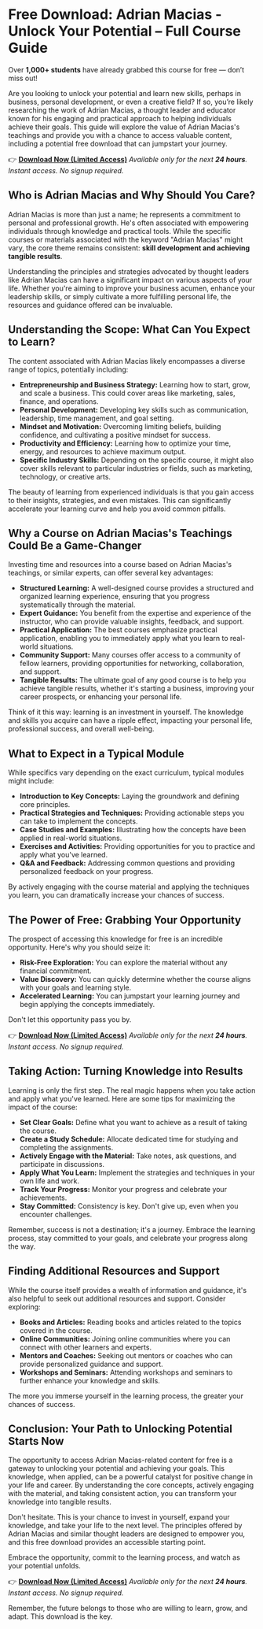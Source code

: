 # Free Download: Adrian Macias - Unlock Your Potential – Full Course Guide

Over **1,000+ students** have already grabbed this course for free — don’t miss out!

Are you looking to unlock your potential and learn new skills, perhaps in business, personal development, or even a creative field? If so, you’re likely researching the work of Adrian Macias, a thought leader and educator known for his engaging and practical approach to helping individuals achieve their goals. This guide will explore the value of Adrian Macias's teachings and provide you with a chance to access valuable content, including a potential free download that can jumpstart your journey.

👉 [**Download Now (Limited Access)**](https://udemywork.com/adrian-macias)
_Available only for the next **24 hours**. Instant access. No signup required._

## Who is Adrian Macias and Why Should You Care?

Adrian Macias is more than just a name; he represents a commitment to personal and professional growth. He's often associated with empowering individuals through knowledge and practical tools. While the specific courses or materials associated with the keyword "Adrian Macias" might vary, the core theme remains consistent: **skill development and achieving tangible results**.

Understanding the principles and strategies advocated by thought leaders like Adrian Macias can have a significant impact on various aspects of your life. Whether you're aiming to improve your business acumen, enhance your leadership skills, or simply cultivate a more fulfilling personal life, the resources and guidance offered can be invaluable.

## Understanding the Scope: What Can You Expect to Learn?

The content associated with Adrian Macias likely encompasses a diverse range of topics, potentially including:

*   **Entrepreneurship and Business Strategy:** Learning how to start, grow, and scale a business. This could cover areas like marketing, sales, finance, and operations.
*   **Personal Development:** Developing key skills such as communication, leadership, time management, and goal setting.
*   **Mindset and Motivation:** Overcoming limiting beliefs, building confidence, and cultivating a positive mindset for success.
*   **Productivity and Efficiency:** Learning how to optimize your time, energy, and resources to achieve maximum output.
*   **Specific Industry Skills:** Depending on the specific course, it might also cover skills relevant to particular industries or fields, such as marketing, technology, or creative arts.

The beauty of learning from experienced individuals is that you gain access to their insights, strategies, and even mistakes. This can significantly accelerate your learning curve and help you avoid common pitfalls.

## Why a Course on Adrian Macias's Teachings Could Be a Game-Changer

Investing time and resources into a course based on Adrian Macias's teachings, or similar experts, can offer several key advantages:

*   **Structured Learning:** A well-designed course provides a structured and organized learning experience, ensuring that you progress systematically through the material.
*   **Expert Guidance:** You benefit from the expertise and experience of the instructor, who can provide valuable insights, feedback, and support.
*   **Practical Application:** The best courses emphasize practical application, enabling you to immediately apply what you learn to real-world situations.
*   **Community Support:** Many courses offer access to a community of fellow learners, providing opportunities for networking, collaboration, and support.
*   **Tangible Results:** The ultimate goal of any good course is to help you achieve tangible results, whether it's starting a business, improving your career prospects, or enhancing your personal life.

Think of it this way: learning is an investment in yourself. The knowledge and skills you acquire can have a ripple effect, impacting your personal life, professional success, and overall well-being.

## What to Expect in a Typical Module

While specifics vary depending on the exact curriculum, typical modules might include:

*   **Introduction to Key Concepts:** Laying the groundwork and defining core principles.
*   **Practical Strategies and Techniques:** Providing actionable steps you can take to implement the concepts.
*   **Case Studies and Examples:** Illustrating how the concepts have been applied in real-world situations.
*   **Exercises and Activities:** Providing opportunities for you to practice and apply what you've learned.
*   **Q&A and Feedback:** Addressing common questions and providing personalized feedback on your progress.

By actively engaging with the course material and applying the techniques you learn, you can dramatically increase your chances of success.

## The Power of Free: Grabbing Your Opportunity

The prospect of accessing this knowledge for free is an incredible opportunity. Here's why you should seize it:

*   **Risk-Free Exploration:** You can explore the material without any financial commitment.
*   **Value Discovery:** You can quickly determine whether the course aligns with your goals and learning style.
*   **Accelerated Learning:** You can jumpstart your learning journey and begin applying the concepts immediately.

Don't let this opportunity pass you by.

👉 [**Download Now (Limited Access)**](https://udemywork.com/adrian-macias)
_Available only for the next **24 hours**. Instant access. No signup required._

## Taking Action: Turning Knowledge into Results

Learning is only the first step. The real magic happens when you take action and apply what you've learned. Here are some tips for maximizing the impact of the course:

*   **Set Clear Goals:** Define what you want to achieve as a result of taking the course.
*   **Create a Study Schedule:** Allocate dedicated time for studying and completing the assignments.
*   **Actively Engage with the Material:** Take notes, ask questions, and participate in discussions.
*   **Apply What You Learn:** Implement the strategies and techniques in your own life and work.
*   **Track Your Progress:** Monitor your progress and celebrate your achievements.
*   **Stay Committed:** Consistency is key. Don't give up, even when you encounter challenges.

Remember, success is not a destination; it's a journey. Embrace the learning process, stay committed to your goals, and celebrate your progress along the way.

## Finding Additional Resources and Support

While the course itself provides a wealth of information and guidance, it's also helpful to seek out additional resources and support. Consider exploring:

*   **Books and Articles:** Reading books and articles related to the topics covered in the course.
*   **Online Communities:** Joining online communities where you can connect with other learners and experts.
*   **Mentors and Coaches:** Seeking out mentors or coaches who can provide personalized guidance and support.
*   **Workshops and Seminars:** Attending workshops and seminars to further enhance your knowledge and skills.

The more you immerse yourself in the learning process, the greater your chances of success.

## Conclusion: Your Path to Unlocking Potential Starts Now

The opportunity to access Adrian Macias-related content for free is a gateway to unlocking your potential and achieving your goals. This knowledge, when applied, can be a powerful catalyst for positive change in your life and career. By understanding the core concepts, actively engaging with the material, and taking consistent action, you can transform your knowledge into tangible results.

Don't hesitate. This is your chance to invest in yourself, expand your knowledge, and take your life to the next level. The principles offered by Adrian Macias and similar thought leaders are designed to empower you, and this free download provides an accessible starting point.

Embrace the opportunity, commit to the learning process, and watch as your potential unfolds.

👉 [**Download Now (Limited Access)**](https://udemywork.com/adrian-macias)
_Available only for the next **24 hours**. Instant access. No signup required._

Remember, the future belongs to those who are willing to learn, grow, and adapt. This download is the key.
